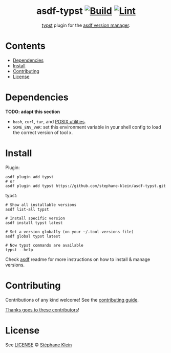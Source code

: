 <div align="center">

# asdf-typst [![Build](https://github.com/stephane-klein/asdf-typst/actions/workflows/build.yml/badge.svg)](https://github.com/stephane-klein/asdf-typst/actions/workflows/build.yml) [![Lint](https://github.com/stephane-klein/asdf-typst/actions/workflows/lint.yml/badge.svg)](https://github.com/stephane-klein/asdf-typst/actions/workflows/lint.yml)

[typst](https://github.com/typst/typst) plugin for the [asdf version manager](https://asdf-vm.com).

</div>

# Contents

- [Dependencies](#dependencies)
- [Install](#install)
- [Contributing](#contributing)
- [License](#license)

# Dependencies

**TODO: adapt this section**

- `bash`, `curl`, `tar`, and [POSIX utilities](https://pubs.opengroup.org/onlinepubs/9699919799/idx/utilities.html).
- `SOME_ENV_VAR`: set this environment variable in your shell config to load the correct version of tool x.

# Install

Plugin:

```shell
asdf plugin add typst
# or
asdf plugin add typst https://github.com/stephane-klein/asdf-typst.git
```

typst:

```shell
# Show all installable versions
asdf list-all typst

# Install specific version
asdf install typst latest

# Set a version globally (on your ~/.tool-versions file)
asdf global typst latest

# Now typst commands are available
typst --help
```

Check [asdf](https://github.com/asdf-vm/asdf) readme for more instructions on how to
install & manage versions.

# Contributing

Contributions of any kind welcome! See the [contributing guide](contributing.md).

[Thanks goes to these contributors](https://github.com/stephane-klein/asdf-typst/graphs/contributors)!

# License

See [LICENSE](LICENSE) © [Stéphane Klein](https://github.com/stephane-klein/)
